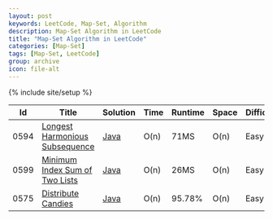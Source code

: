 ```yaml
---
layout: post
keywords: LeetCode, Map-Set, Algorithm
description: Map-Set Algorithm in LeetCode
title: "Map-Set Algorithm in LeetCode"
categories: [Map-Set]
tags: [Map-Set, LeetCode]
group: archive
icon: file-alt
---
```

{% include site/setup %}

|Id  | Title  | Solution   | Time | Runtime |  Space | Difficulty  | Catagory|
 ------------ | ------------ | ------------ | ------------ | ------------ | ------------ | ------------ | ------------
|0594|[Longest Harmonious Subsequence](https://leetcode.com/problems/longest-harmonious-subsequence/)| [Java](https://e.srl/leetcode-594/)  | O(n) |71MS| O(n)  |  Easy |Map|
|0599|[Minimum Index Sum of Two Lists](https://leetcode.com/problems/minimum-index-sum-of-two-lists) | [Java](https://e.srl/leetcode-599/)  | O(n) |26MS| O(n)  |  Easy |Map|
|0575|[Distribute Candies](https://leetcode.com/problems/distribute-candies)| [Java](https://e.srl/leetcode-575/)  | O(n) |95.78%| O(n)  |  Easy |Set|







